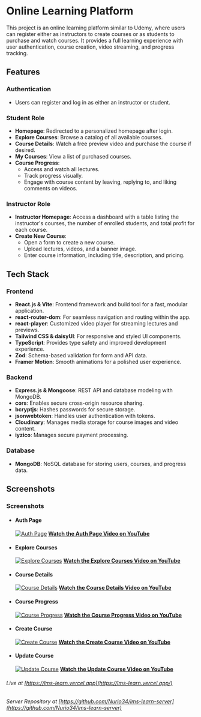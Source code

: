 # Online Learning Platform

This project is an online learning platform similar to Udemy, where users can register either as instructors to create courses or as students to purchase and watch courses. It provides a full learning experience with user authentication, course creation, video streaming, and progress tracking.

## Features

### Authentication

-   Users can register and log in as either an instructor or student.

### Student Role

-   **Homepage**: Redirected to a personalized homepage after login.
-   **Explore Courses**: Browse a catalog of all available courses.
-   **Course Details**: Watch a free preview video and purchase the course if desired.
-   **My Courses**: View a list of purchased courses.
-   **Course Progress**:
    -   Access and watch all lectures.
    -   Track progress visually.
    -   Engage with course content by leaving, replying to, and liking comments on videos.

### Instructor Role

-   **Instructor Homepage**: Access a dashboard with a table listing the instructor's courses, the number of enrolled students, and total profit for each course.
-   **Create New Course**:
    -   Open a form to create a new course.
    -   Upload lectures, videos, and a banner image.
    -   Enter course information, including title, description, and pricing.

## Tech Stack

### Frontend

-   **React.js & Vite**: Frontend framework and build tool for a fast, modular application.
-   **react-router-dom**: For seamless navigation and routing within the app.
-   **react-player**: Customized video player for streaming lectures and previews.
-   **Tailwind CSS & daisyUI**: For responsive and styled UI components.
-   **TypeScript**: Provides type safety and improved development experience.
-   **Zod**: Schema-based validation for form and API data.
-   **Framer Motion**: Smooth animations for a polished user experience.

### Backend

-   **Express.js & Mongoose**: REST API and database modeling with MongoDB.
-   **cors**: Enables secure cross-origin resource sharing.
-   **bcryptjs**: Hashes passwords for secure storage.
-   **jsonwebtoken**: Handles user authentication with tokens.
-   **Cloudinary**: Manages media storage for course images and video content.
-   **iyzico**: Manages secure payment processing.

### Database

-   **MongoDB**: NoSQL database for storing users, courses, and progress data.

## Screenshots

### Screenshots

-   #### Auth Page

    [![Auth Page](https://img.youtube.com/vi/IYNQFh80CvU/0.jpg)](https://www.youtube.com/watch?v=IYNQFh80CvU)
    **[Watch the Auth Page Video on YouTube](https://www.youtube.com/watch?v=IYNQFh80CvU)**

-   #### Explore Courses

    [![Explore Courses](https://img.youtube.com/vi/0ButZ9ippzc/0.jpg)](https://www.youtube.com/watch?v=0ButZ9ippzc)
    **[Watch the Explore Courses Video on YouTube](https://www.youtube.com/watch?v=0ButZ9ippzc)**

-   #### Course Details

    [![Course Details](https://img.youtube.com/vi/8ZxYepEWUMA/0.jpg)](https://www.youtube.com/watch?v=8ZxYepEWUMA)
    **[Watch the Course Details Video on YouTube](https://www.youtube.com/watch?v=8ZxYepEWUMA)**

-   #### Course Progress

    [![Course Progress](https://img.youtube.com/vi/GC7oxkBHhvI/0.jpg)](https://www.youtube.com/watch?v=GC7oxkBHhvI)
    **[Watch the Course Progress Video on YouTube](https://www.youtube.com/watch?v=GC7oxkBHhvI)**

-   #### Create Course

    [![Create Course](https://img.youtube.com/vi/cjszHKSPpWA/0.jpg)](https://www.youtube.com/watch?v=cjszHKSPpWA)
    **[Watch the Create Course Video on YouTube](https://www.youtube.com/watch?v=cjszHKSPpWA)**

-   #### Update Course
    [![Update Course](https://img.youtube.com/vi/Kpq1AAVkpn8/0.jpg)](https://www.youtube.com/watch?v=Kpq1AAVkpn8)
    **[Watch the Update Course Video on YouTube](https://www.youtube.com/watch?v=Kpq1AAVkpn8)**

###### Live at [https://lms-learn.vercel.app](https://lms-learn.vercel.app/)

###### Server Repository at [https://github.com/Nurio34/lms-learn-server](https://github.com/Nurio34/lms-learn-server)
